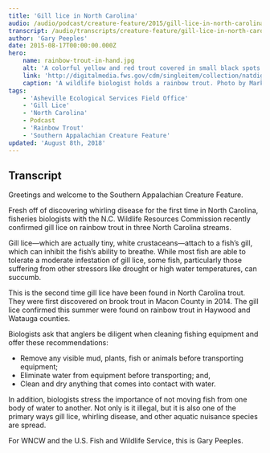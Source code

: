 ```yaml
---
title: 'Gill lice in North Carolina'
audio: /audio/podcast/creature-feature/2015/gill-lice-in-north-carolina.mp3
transcript: /audio/transcripts/creature-feature/gill-lice-in-north-carolina-trout.pdf
author: 'Gary Peeples'
date: 2015-08-17T00:00:00.000Z
hero:
    name: rainbow-trout-in-hand.jpg
    alt: 'A colorful yellow and red trout covered in small black spots.'
    link: 'http://digitalmedia.fws.gov/cdm/singleitem/collection/natdiglib/id/4507/rec/1'
    caption: 'A wildlife biologist holds a rainbow trout. Photo by Mark Lisac, USFWS.'
tags:
    - 'Asheville Ecological Services Field Office'
    - 'Gill Lice'
    - 'North Carolina'
    - Podcast
    - 'Rainbow Trout'
    - 'Southern Appalachian Creature Feature'
updated: 'August 8th, 2018'
---
```


## Transcript

Greetings and welcome to the Southern Appalachian Creature Feature.

Fresh off of discovering whirling disease for the first time in North Carolina, fisheries biologists with the N.C. Wildlife Resources Commission recently confirmed gill lice on rainbow trout in three North Carolina streams.

Gill lice—which are actually tiny, white crustaceans—attach to a fish’s gill, which can inhibit the fish’s ability to breathe. While most fish are able to tolerate a moderate infestation of gill lice, some fish, particularly those suffering from other stressors like drought or high water temperatures, can succumb.

This is the second time gill lice have been found in North Carolina trout. They were first discovered on brook trout in Macon County in 2014. The gill lice confirmed this summer were found on rainbow trout in Haywood and Watauga counties.

Biologists ask that anglers be diligent when cleaning fishing equipment and offer these recommendations:

- Remove any visible mud, plants, fish or animals before transporting equipment;
- Eliminate water from equipment before transporting; and,
- Clean and dry anything that comes into contact with water.

In addition, biologists stress the importance of not moving fish from one body of water to another. Not only is it illegal, but it is also one of the primary ways gill lice, whirling disease, and other aquatic nuisance species are spread.

For WNCW and the U.S. Fish and Wildlife Service, this is Gary Peeples.